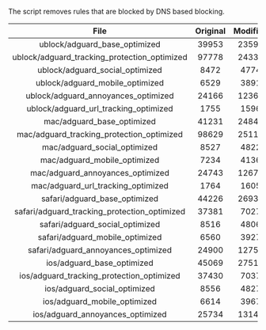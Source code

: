 The script removes rules that are blocked by DNS based blocking.


| File | Original | Modified |
|:----:|:-----:|:-----:|
| ublock/adguard_base_optimized | 39953 | 23596 |
| ublock/adguard_tracking_protection_optimized | 97778 | 24339 |
| ublock/adguard_social_optimized | 8472 | 4774 |
| ublock/adguard_mobile_optimized | 6529 | 3891 |
| ublock/adguard_annoyances_optimized | 24166 | 12361 |
| ublock/adguard_url_tracking_optimized | 1755 | 1596 |
| mac/adguard_base_optimized | 41231 | 24843 |
| mac/adguard_tracking_protection_optimized | 98629 | 25117 |
| mac/adguard_social_optimized | 8527 | 4822 |
| mac/adguard_mobile_optimized | 7234 | 4136 |
| mac/adguard_annoyances_optimized | 24743 | 12674 |
| mac/adguard_url_tracking_optimized | 1764 | 1605 |
| safari/adguard_base_optimized | 44226 | 26938 |
| safari/adguard_tracking_protection_optimized | 37381 | 7027 |
| safari/adguard_social_optimized | 8516 | 4806 |
| safari/adguard_mobile_optimized | 6560 | 3927 |
| safari/adguard_annoyances_optimized | 24900 | 12754 |
| ios/adguard_base_optimized | 45069 | 27514 |
| ios/adguard_tracking_protection_optimized | 37430 | 7037 |
| ios/adguard_social_optimized | 8556 | 4827 |
| ios/adguard_mobile_optimized | 6614 | 3967 |
| ios/adguard_annoyances_optimized | 25734 | 13141 |